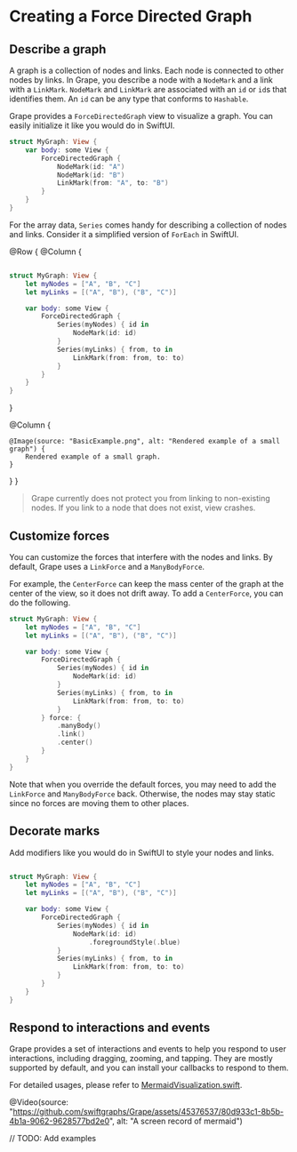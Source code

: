 # Creating a Force Directed Graph



## Describe a graph

A graph is a collection of nodes and links. Each node is connected to other nodes by links. In Grape, you describe a node with a `NodeMark` and a link with a `LinkMark`. `NodeMark` and `LinkMark` are associated with an `id` or `id`s that identifies them. An `id` can be any type that conforms to `Hashable`. 

Grape provides a `ForceDirectedGraph` view to visualize a graph. You can easily initialize it like you would do in SwiftUI. 

```swift
struct MyGraph: View {
    var body: some View {
        ForceDirectedGraph {
            NodeMark(id: "A")
            NodeMark(id: "B")
            LinkMark(from: "A", to: "B")
        }
    }
}

```

For the array data,  `Series` comes handy for describing a collection of nodes and links. Consider it a simplified version of `ForEach` in SwiftUI. 

@Row {
   @Column {

```swift

struct MyGraph: View {
    let myNodes = ["A", "B", "C"]
    let myLinks = [("A", "B"), ("B", "C")]

    var body: some View {
        ForceDirectedGraph {
            Series(myNodes) { id in
                NodeMark(id: id)
            }
            Series(myLinks) { from, to in
                LinkMark(from: from, to: to)
            }
        }
    }
}

```
   }


   @Column {

    @Image(source: "BasicExample.png", alt: "Rendered example of a small graph") {
        Rendered example of a small graph.
    }

   }
}



> Grape currently does not protect you from linking to non-existing nodes. If you link to a node that does not exist, view crashes.


## Customize forces

You can customize the forces that interfere with the nodes and links. By default, Grape uses a `LinkForce` and a `ManyBodyForce`. 

For example, the `CenterForce` can keep the mass center of the graph at the center of the view, so it does not drift away. To add a `CenterForce`, you can do the following. 


```swift
struct MyGraph: View {
    let myNodes = ["A", "B", "C"]
    let myLinks = [("A", "B"), ("B", "C")]

    var body: some View {
        ForceDirectedGraph {
            Series(myNodes) { id in
                NodeMark(id: id)
            }
            Series(myLinks) { from, to in
                LinkMark(from: from, to: to)
            }
        } force: {
            .manyBody()
            .link()
            .center()
        }
    }
}
```

Note that when you override the default forces, you may need to add the `LinkForce` and `ManyBodyForce` back. Otherwise, the nodes may stay static since no forces are moving them to other places.

## Decorate marks

Add modifiers like you would do in SwiftUI to style your nodes and links. 

```swift

struct MyGraph: View {
    let myNodes = ["A", "B", "C"]
    let myLinks = [("A", "B"), ("B", "C")]

    var body: some View {
        ForceDirectedGraph {
            Series(myNodes) { id in
                NodeMark(id: id)
                    .foregroundStyle(.blue)
            }
            Series(myLinks) { from, to in
                LinkMark(from: from, to: to)
            }
        }
    }
}

```


## Respond to interactions and events

Grape provides a set of interactions and events to help you respond to user interactions, including dragging, zooming, and tapping. They are mostly supported by default, and you can install your callbacks to respond to them. 


For detailed usages, please refer to [MermaidVisualization.swift](https://github.com/swiftgraphs/Grape/blob/main/Examples/ForceDirectedGraphExample/ForceDirectedGraphExample/MermaidVisualization.swift).


@Video(source: "https://github.com/swiftgraphs/Grape/assets/45376537/80d933c1-8b5b-4b1a-9062-9628577bd2e0", alt: "A screen record of mermaid")


// TODO: Add examples